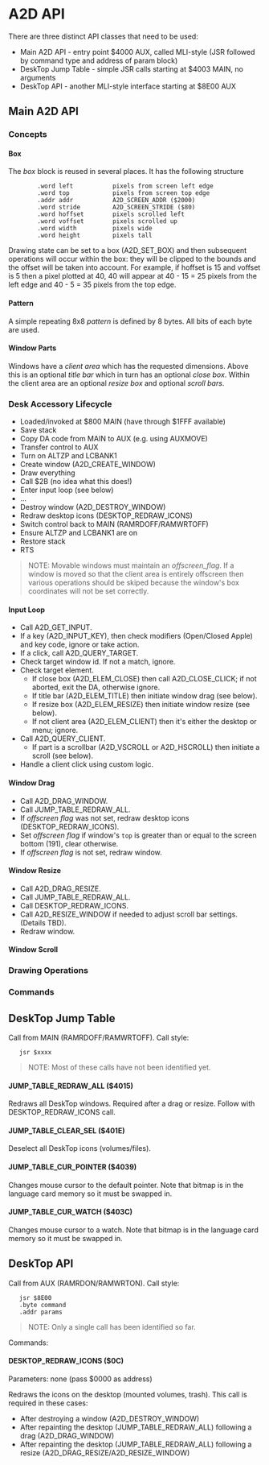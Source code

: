 # A2D API

There are three distinct API classes that need to be used:

* Main A2D API - entry point $4000 AUX, called MLI-style (JSR followed by command type and address of param block)
* DeskTop Jump Table - simple JSR calls starting at $4003 MAIN, no arguments
* DeskTop API - another MLI-style interface starting at $8E00 AUX

## Main A2D API

### Concepts

#### Box

The _box_ block is reused in several places. It has the following structure

```
        .word left           pixels from screen left edge
        .word top            pixels from screen top edge
        .addr addr           A2D_SCREEN_ADDR ($2000)
        .word stride         A2D_SCREEN_STRIDE ($80)
        .word hoffset        pixels scrolled left
        .word voffset        pixels scrolled up
        .word width          pixels wide
        .word height         pixels tall
```

Drawing state can be set to a box (A2D_SET_BOX) and then subsequent operations will occur 
within the box: they will be clipped to the bounds and the offset will be taken into account.
For example, if hoffset is 15 and voffset is 5 then a pixel plotted at 40, 40 will appear
at 40 - 15 = 25 pixels from the left edge and 40 - 5 = 35 pixels from the top edge.

#### Pattern

A simple repeating 8x8 _pattern_ is defined by 8 bytes. All bits of each byte are used.

#### Window Parts

Windows have a _client area_ which has the requested dimensions. Above this is an optional
_title bar_ which in turn has an optional _close box_. Within the client area are an 
optional _resize box_ and optional _scroll bars_.


### Desk Accessory Lifecycle

* Loaded/invoked at $800 MAIN (have through $1FFF available)
* Save stack
* Copy DA code from MAIN to AUX (e.g. using AUXMOVE)
* Transfer control to AUX
* Turn on ALTZP and LCBANK1
* Create window (A2D_CREATE_WINDOW)
* Draw everything
* Call $2B (no idea what this does!)
* Enter input loop (see below)
* ...
* Destroy window (A2D_DESTROY_WINDOW)
* Redraw desktop icons (DESKTOP_REDRAW_ICONS)
* Switch control back to MAIN (RAMRDOFF/RAMWRTOFF)
* Ensure ALTZP and LCBANK1 are on
* Restore stack
* RTS

> NOTE: Movable windows must maintain an _offscreen_flag_. If a window is moved so that the
> client area is entirely offscreen then various operations should be skiped because
> the window's box coordinates will not be set correctly.

#### Input Loop

* Call A2D_GET_INPUT.
* If a key (A2D_INPUT_KEY), then check modifiers (Open/Closed Apple) and key code, ignore or take action.
* If a click, call A2D_QUERY_TARGET.
* Check target window id. If not a match, ignore.
* Check target element.
  * If close box (A2D_ELEM_CLOSE) then call A2D_CLOSE_CLICK; if not aborted, exit the DA, otherwise ignore.
  * If title bar (A2D_ELEM_TITLE) then initiate window drag (see below).
  * If resize box (A2D_ELEM_RESIZE) then initiate window resize (see below).
  * If not client area (A2D_ELEM_CLIENT) then it's either the desktop or menu; ignore.
* Call A2D_QUERY_CLIENT.
  * If part is a scrollbar (A2D_VSCROLL or A2D_HSCROLL) then initiate a scroll (see below).
* Handle a client click using custom logic.
  
#### Window Drag

* Call A2D_DRAG_WINDOW.
* Call JUMP_TABLE_REDRAW_ALL.
* If _offscreen flag_ was not set, redraw desktop icons (DESKTOP_REDRAW_ICONS).
* Set _offscreen flag_ if window's `top` is greater than or equal to the screen bottom (191), clear otherwise.
* If _offscreen flag_ is not set, redraw window.


#### Window Resize

* Call A2D_DRAG_RESIZE.
* Call JUMP_TABLE_REDRAW_ALL.
* Call DESKTOP_REDRAW_ICONS.
* Call A2D_RESIZE_WINDOW if needed to adjust scroll bar settings. (Details TBD).
* Redraw window.

#### Window Scroll


### Drawing Operations



### Commands


## DeskTop Jump Table

Call from MAIN (RAMRDOFF/RAMWRTOFF). Call style:

```
   jsr $xxxx
```

> NOTE: Most of these calls have not been identified yet.

#### JUMP_TABLE_REDRAW_ALL ($4015)

Redraws all DeskTop windows. Required after a drag or resize. Follow with DESKTOP_REDRAW_ICONS call.

#### JUMP_TABLE_CLEAR_SEL ($401E)

Deselect all DeskTop icons (volumes/files).

#### JUMP_TABLE_CUR_POINTER ($4039)

Changes mouse cursor to the default pointer. Note that bitmap is in the language card memory so it must be swapped in.

#### JUMP_TABLE_CUR_WATCH ($403C)

Changes mouse cursor to a watch. Note that bitmap is in the language card memory so it must be swapped in.

## DeskTop API

Call from AUX (RAMRDON/RAMWRTON). Call style:

```
   jsr $8E00
   .byte command
   .addr params
```   

> NOTE: Only a single call has been identified so far.

Commands:

#### DESKTOP_REDRAW_ICONS ($0C)

Parameters: none (pass $0000 as address)

Redraws the icons on the desktop (mounted volumes, trash). This call is required in these cases:

* After destroying a window (A2D_DESTROY_WINDOW)
* After repainting the desktop (JUMP_TABLE_REDRAW_ALL) following a drag (A2D_DRAG_WINDOW)
* After repainting the desktop (JUMP_TABLE_REDRAW_ALL) following a resize (A2D_DRAG_RESIZE/A2D_RESIZE_WINDOW)
